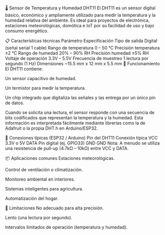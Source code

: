 🌡️ Sensor de Temperatura y Humedad DHT11
El DHT11 es un sensor digital básico, económico y ampliamente utilizado para medir la temperatura y la humedad relativa del ambiente. Es ideal para proyectos de electrónica, estaciones meteorológicas, domótica e IoT por su facilidad de uso y bajo consumo energético.

📋 Características técnicas
Parámetro	Especificación
Tipo de salida	Digital (señal serial 1 cable)
Rango de temperatura	0 – 50 °C
Precisión temperatura	±2 °C
Rango de humedad	20% – 90% RH
Precisión humedad	±5% RH
Voltaje de operación	3.3V – 5.5V
Frecuencia de muestreo	1 lectura por segundo (1 Hz)
Dimensiones	~15.5 mm x 12 mm x 5.5 mm
🧠 Funcionamiento
El DHT11 contiene:

Un sensor capacitivo de humedad.

Un termistor para medir la temperatura.

Un chip integrado que digitaliza las señales y las entrega por un único pin de datos.

Cuando se solicita una lectura, el sensor responde con una secuencia de bits codificados que representan la temperatura y la humedad. Esta información es interpretada fácilmente mediante librerías como la de Adafruit o la propia DHT.h en Arduino/ESP32.

🔌 Conexiones típicas (ESP32 / Arduino)
Pin del DHT11	Conexión típica
VCC	3.3V o 5V
DATA	Pin digital (ej. GPIO33)
GND	GND
Nota: A menudo se utiliza una resistencia de pull-up (4.7kΩ – 10kΩ) entre VCC y DATA.

📦 Aplicaciones comunes
Estaciones meteorológicas.

Control de ventilación o climatización.

Monitoreo ambiental en interiores.

Sistemas inteligentes para agricultura.

Automatización del hogar.

🚫 Limitaciones
No adecuado para alta precisión.

Lento (una lectura por segundo).

Intervalos limitados de operación (temperatura y humedad).


